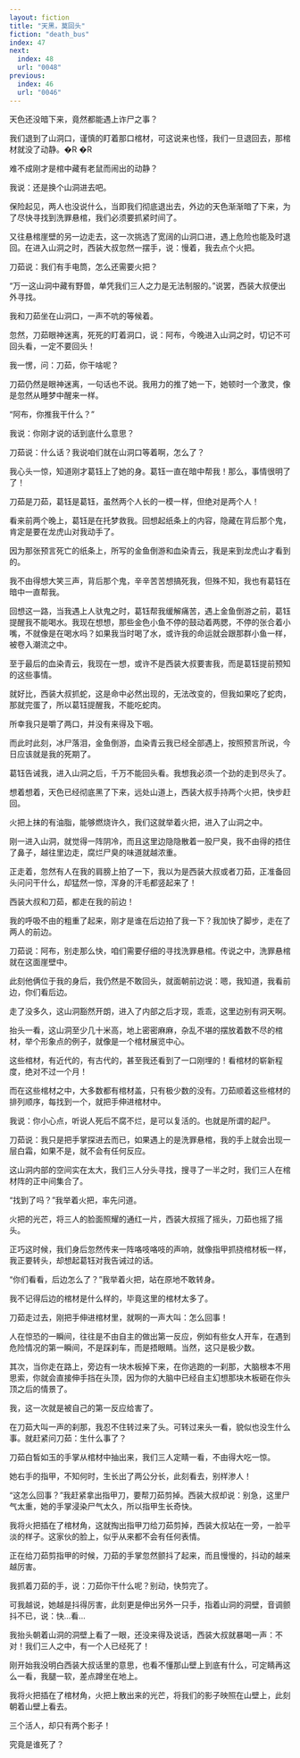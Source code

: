 ```yaml
---
layout: fiction
title: "天黑，莫回头"
fiction: "death_bus"
index: 47
next:
  index: 48
  url: "0048"
previous:
  index: 46
  url: "0046"
---
```

天色还没暗下来，竟然都能遇上诈尸之事？

我们退到了山洞口，谨慎的盯着那口棺材，可这说来也怪，我们一旦退回去，那棺材就没了动静。�R �R

难不成刚才是棺中藏有老鼠而闹出的动静？

我说：还是换个山洞进去吧。

保险起见，两人也没说什么，当即我们彻底退出去，外边的天色渐渐暗了下来，为了尽快寻找到洗罪悬棺，我们必须要抓紧时间了。

又往悬棺崖壁的另一边走去，这一次挑选了宽阔的山洞口进，遇上危险也能及时退回。在进入山洞之时，西装大叔忽然一摆手，说：慢着，我去点个火把。

刀茹说：我们有手电筒，怎么还需要火把？

“万一这山洞中藏有野兽，单凭我们三人之力是无法制服的。”说罢，西装大叔便出外寻找。

我和刀茹坐在山洞口，一声不吭的等候着。

忽然，刀茹眼神迷离，死死的盯着洞口，说：阿布，今晚进入山洞之时，切记不可回头看，一定不要回头！

我一愣，问：刀茹，你干啥呢？

刀茹仍然是眼神迷离，一句话也不说。我用力的推了她一下，她顿时一个激灵，像是忽然从睡梦中醒来一样。

“阿布，你推我干什么？”

我说：你刚才说的话到底什么意思？

刀茹说：什么话？我说咱们就在山洞口等着啊，怎么了？

我心头一惊，知道刚才葛钰上了她的身。葛钰一直在暗中帮我！那么，事情很明了了！

刀茹是刀茹，葛钰是葛钰，虽然两个人长的一模一样，但绝对是两个人！

看来前两个晚上，葛钰是在托梦救我。回想起纸条上的内容，隐藏在背后那个鬼，肯定是要在龙虎山对我动手了。

因为那张预言死亡的纸条上，所写的金鱼倒游和血染青云，我是来到龙虎山才看到的。

我不由得想大笑三声，背后那个鬼，辛辛苦苦想搞死我，但殊不知，我也有葛钰在暗中一直帮我。

回想这一路，当我遇上人驮鬼之时，葛钰帮我缓解痛苦，遇上金鱼倒游之前，葛钰提醒我不能喝水。我现在想想，那些金色小鱼不停的鼓动着两腮，不停的张合着小嘴，不就像是在喝水吗？如果我当时喝了水，或许我的命运就会跟那群小鱼一样，被卷入潮流之中。

至于最后的血染青云，我现在一想，或许不是西装大叔要害我，而是葛钰提前预知的这些事情。

就好比，西装大叔抓蛇，这是命中必然出现的，无法改变的，但我如果吃了蛇肉，那就完蛋了，所以葛钰提醒我，不能吃蛇肉。

所幸我只是嚼了两口，并没有来得及下咽。

而此时此刻，冰尸落泪，金鱼倒游，血染青云我已经全部遇上，按照预言所说，今日应该就是我的死期了。

葛钰告诫我，进入山洞之后，千万不能回头看。我想我必须一个劲的走到尽头了。

想着想着，天色已经彻底黑了下来，远处山道上，西装大叔手持两个火把，快步赶回。

火把上抹的有油脂，能够燃烧许久，我们这就举着火把，进入了山洞之中。

刚一进入山洞，就觉得一阵阴冷，而且这里边隐隐散着一股尸臭，我不由得的捂住了鼻子，越往里边走，腐烂尸臭的味道就越浓重。

正走着，忽然有人在我的肩膀上拍了一下，我以为是西装大叔或者刀茹，正准备回头问问干什么，却猛然一惊，浑身的汗毛都竖起来了！

西装大叔和刀茹，都走在我的前边！

我的呼吸不由的粗重了起来，刚才是谁在后边拍了我一下？我加快了脚步，走在了两人的前边。

刀茹说：阿布，别走那么快，咱们需要仔细的寻找洗罪悬棺。传说之中，洗罪悬棺就在这面崖壁中。

此刻他俩位于我的身后，我仍然是不敢回头，就面朝前边说：嗯，我知道，我看前边，你们看后边。

走了没多久，这山洞豁然开朗，进入了内部之后才现，乖乖，这里边别有洞天啊。

抬头一看，这山洞至少几十米高，地上密密麻麻，杂乱不堪的摆放着数不尽的棺材，举个形象点的例子，就像是一个棺材展览中心。

这些棺材，有近代的，有古代的，甚至我还看到了一口刚埋的！看棺材的崭新程度，绝对不过一个月！

而在这些棺材之中，大多数都有棺材盖，只有极少数的没有。刀茹顺着这些棺材的排列顺序，每找到一个，就把手伸进棺材中。

我说：你小心点，听说人死后不腐不烂，是可以复活的。也就是所谓的起尸。

刀茹说：我只是把手掌探进去而已，如果遇上的是洗罪悬棺，我的手上就会出现一层白霜，如果不是，就不会有任何反应。

这山洞内部的空间实在太大，我们三人分头寻找，搜寻了一半之时，我们三人在棺材阵的正中间集合了。

“找到了吗？”我举着火把，率先问道。

火把的光芒，将三人的脸面照耀的通红一片，西装大叔摇了摇头，刀茹也摇了摇头。

正巧这时候，我们身后忽然传来一阵咯吱咯吱的声响，就像指甲抓挠棺材板一样，我正要转头，却想起葛钰对我告诫过的话。

“你们看看，后边怎么了？”我举着火把，站在原地不敢转身。

我不记得后边的棺材是什么样的，毕竟这里的棺材太多了。

刀茹走过去，刚把手伸进棺材里，就啊的一声大叫：怎么回事！

人在惊恐的一瞬间，往往是不由自主的做出第一反应，例如有些女人开车，在遇到危险情况的第一瞬间，不是踩刹车，而是捂眼睛。当然，这只是极少数。

其次，当你走在路上，旁边有一块木板掉下来，在你逃跑的一刹那，大脑根本不用思索，你就会直接伸手挡在头顶，因为你的大脑中已经自主幻想那块木板砸在你头顶之后的情景了。

我，这一次就是被自己的第一反应给害了。

在刀茹大叫一声的刹那，我忍不住转过来了头。可转过来头一看，貌似也没生什么事。就赶紧问刀茹：生什么事了？

刀茹白皙如玉的手掌从棺材中抽出来，我们三人定睛一看，不由得大吃一惊。

她右手的指甲，不知何时，生长出了两公分长，此刻看去，别样渗人！

“这怎么回事？”我赶紧拿出指甲刀，要帮刀茹剪掉。西装大叔却说：别急，这里尸气太重，她的手掌浸染尸气太久，所以指甲生长奇快。

我将火把插在了棺材角，这就掏出指甲刀给刀茹剪掉，西装大叔站在一旁，一脸平淡的样子。这家伙的脸上，似乎从来都不会有任何表情。

正在给刀茹剪指甲的时候，刀茹的手掌忽然颤抖了起来，而且慢慢的，抖动的越来越厉害。

我抓着刀茹的手，说：刀茹你干什么呢？别动，快剪完了。

可我越说，她越是抖得厉害，此刻更是伸出另外一只手，指着山洞的洞壁，音调颤抖不已，说：快...看...

我抬头朝着山洞的洞壁上看了一眼，还没来得及说话，西装大叔就暴喝一声：不对！我们三人之中，有一个人已经死了！

刚开始我没明白西装大叔话里的意思，也看不懂那山壁上到底有什么，可定睛再这么一看，我腿一软，差点蹲坐在地上。

我将火把插在了棺材角，火把上散出来的光芒，将我们的影子映照在山壁上，此刻朝着山壁上看去。

三个活人，却只有两个影子！

究竟是谁死了？
